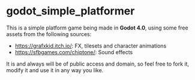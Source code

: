# godot_simple_platformer

This is a simple platform game being made in **Godot 4.0**, using some free assets from the following sources:
 - https://grafxkid.itch.io/: FX, tilesets and character animations
 - https://sfbgames.com/chiptone/: Sound effects

It is and always will be of public access and domain, so feel free to fork it, modify it and use it in any way you like.
